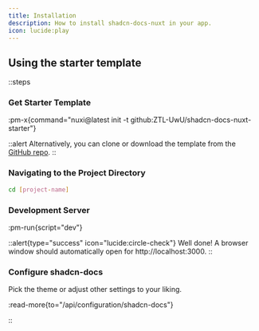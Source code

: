 ```yaml
---
title: Installation
description: How to install shadcn-docs-nuxt in your app.
icon: lucide:play
---
```


## Using the starter template

::steps
### Get Starter Template

:pm-x{command="nuxi@latest init -t github:ZTL-UwU/shadcn-docs-nuxt-starter"}

::alert
Alternatively, you can clone or download the template from the [GitHub repo](https://github.com/ZTL-UwU/shadcn-docs-nuxt-starter).
::

### Navigating to the Project Directory

```bash
cd [project-name]
```

### Development Server

:pm-run{script="dev"}

::alert{type="success" icon="lucide:circle-check"}
Well done! A browser window should automatically open for http://localhost:3000.
::

### Configure shadcn-docs

Pick the theme or adjust other settings to your liking.

:read-more{to="/api/configuration/shadcn-docs"}

::
